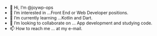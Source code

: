 - 👋 Hi, I’m @joywp-ops
- 👀 I’m interested in ...Front End or Web Developer positions.
- 🌱 I’m currently learning ...Kotlin and Dart.
- 💞️ I’m looking to collaborate on ... App development and studying code.
- 📫 How to reach me ... at my e-mail.

<!---
joywp-ops/joywp-ops is a ✨ special ✨ repository because its `README.md` (this file) appears on your GitHub profile.
You can click the Preview link to take a look at your changes.
--->
